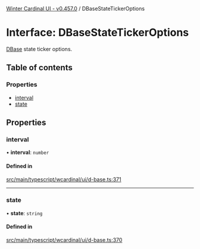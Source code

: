 [Winter Cardinal UI - v0.457.0](../index.md) / DBaseStateTickerOptions

# Interface: DBaseStateTickerOptions

[DBase](../classes/DBase.md) state ticker options.

## Table of contents

### Properties

- [interval](DBaseStateTickerOptions.md#interval)
- [state](DBaseStateTickerOptions.md#state)

## Properties

### interval

• **interval**: `number`

#### Defined in

[src/main/typescript/wcardinal/ui/d-base.ts:371](https://github.com/winter-cardinal/winter-cardinal-ui/blob/v0.457.0/src/main/typescript/wcardinal/ui/d-base.ts#L371)

___

### state

• **state**: `string`

#### Defined in

[src/main/typescript/wcardinal/ui/d-base.ts:370](https://github.com/winter-cardinal/winter-cardinal-ui/blob/v0.457.0/src/main/typescript/wcardinal/ui/d-base.ts#L370)

